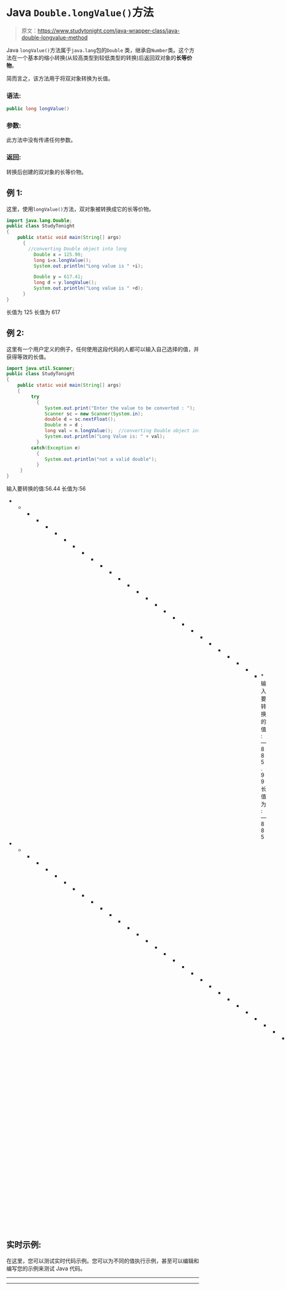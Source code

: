 # Java `Double.longValue()`方法

> 原文：<https://www.studytonight.com/java-wrapper-class/java-double-longvalue-method>

Java `longValue()`方法属于`java.lang`包的`Double` 类，继承自`Number`类。这个方法在一个基本的缩小转换(从较高类型到较低类型的转换)后返回双对象的**长等价物**。

简而言之，该方法用于将双对象转换为长值。

### 语法:

```java
public long longValue() 
```

### 参数:

此方法中没有传递任何参数。

### 返回:

转换后创建的双对象的长等价物。

## 例 1:

这里，使用`longValue()`方法，双对象被转换成它的长等价物。

```java
import java.lang.Double;
public class StudyTonight
{  
    public static void main(String[] args) 
      {  
        //converting Double object into long
          Double x = 125.90;
          long i=x.longValue();
          System.out.println("Long value is " +i);

          Double y = 617.41;  
          long d = y.longValue();  
          System.out.println("Long value is " +d);
      }  
}
```

长值为 125
长值为 617

## 例 2:

这里有一个用户定义的例子，任何使用这段代码的人都可以输入自己选择的值，并获得等效的长值。

```java
import java.util.Scanner;  
public class StudyTonight
{  
    public static void main(String[] args) 
    {  
         try
           {
              System.out.print("Enter the value to be converted : ");  
              Scanner sc = new Scanner(System.in);  
              double d = sc.nextFloat();  
              Double n = d ;  
              long val = n.longValue();  //converting Double object into long
              System.out.println("Long Value is: " + val);  
           }
         catch(Exception e)
           {
              System.out.println("not a valid double"); 
           }
     }
}
```

输入要转换的值:56.44
长值为:56
* * * * * * * * * * * * * * * * * * * * * * * * * * * * *输入要转换的值:—885.99
长值为:—885
* * * * * * * * * * * * * * * * * * * * * * * * * * * * * * * * * * * * *输入要转换的值:0x465
不是有效的双精度

## 实时示例:

在这里，您可以测试实时代码示例。您可以为不同的值执行示例，甚至可以编辑和编写您的示例来测试 Java 代码。

* * *

* * *